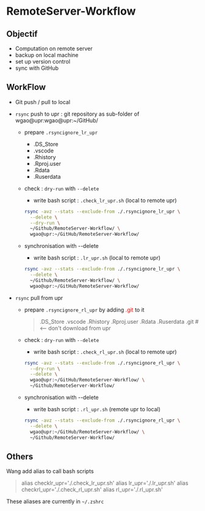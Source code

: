 
# RemoteServer-Workflow

## Objectif

- Computation on remote server
- backup on local machine
- set up version control
- sync with GitHub

## WorkFlow

- Git push / pull to local
- `rsync` push to upr : git repository as sub-folder of wgao@upr:wgao@upr:~/GitHub/
  - prepare `.rsyncignore_lr_upr`
    - .DS_Store
    - .vscode
    - .Rhistory
    - .Rproj.user
    - .Rdata
    - .Ruserdata
  - check : `dry-run` with `--delete`
    - write bash script : `.check_lr_upr.sh` (local to remote upr)

    ```bash
    rsync -avz --stats --exclude-from ./.rsyncignore_lr_upr \
      --delete \
      --dry-run \
      ~/Github/RemoteServer-Workflow/ \
      wgao@upr:~/GitHub/RemoteServer-Workflow/
    ```

  - synchronisation with --delete 
    - write bash script : `.lr_upr.sh` (local to remote upr)

    ```bash
    rsync -avz --stats --exclude-from ./.rsyncignore_lr_upr \
      --delete \
      ~/Github/RemoteServer-Workflow/ \
      wgao@upr:~/GitHub/RemoteServer-Workflow/
    ```

- `rsync` pull from upr
  - prepare `.rsyncignore_rl_upr` by adding <span style="color:red">.git</span> to it
    > .DS_Store
    > .vscode
    > .Rhistory
    > .Rproj.user
    > .Rdata
    > .Ruserdata
    > .git # <-- don't download from upr

  - check : `dry-run` with `--delete`
    - write bash script : `.check_rl_upr.sh` (local to remote upr)

    ```bash
    rsync -avz --stats --exclude-from ./.rsyncignore_rl_upr \
      --dry-run \
      --delete \
      wgao@upr:~/GitHub/RemoteServer-Workflow/ \
      ~/Github/RemoteServer-Workflow/
    ```

  - synchronisation with --delete
    - write bash script : `.rl_upr.sh` (remote upr to local)

    ```bash
    rsync -avz --stats --exclude-from ./.rsyncignore_rl_upr \
      --delete \
      wgao@upr:~/GitHub/RemoteServer-Workflow/ \
      ~/Github/RemoteServer-Workflow/
    ```

## Others

Wang add alias to call bash scripts

> alias checklr_upr='./.check_lr_upr.sh'
> alias lr_upr='./.lr_upr.sh'
> alias checkrl_upr='./.check_rl_upr.sh'
> alias rl_upr='./.rl_upr.sh'

These aliases are currently in `~/.zshrc`
